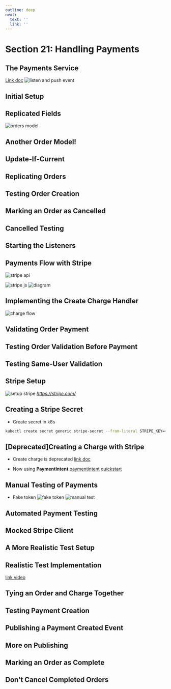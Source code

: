 ```yaml
---
outline: deep
next:
  text: ''
  link: ''
---
```


# Section 21: Handling Payments

## The Payments Service
[Link doc](https://app.diagrams.net/#G1d4FfpRRnGfb-zcj9erOkuZYZFdEIV7nG#%7B%22pageId%22%3A%22IAsZRB_BgFoqg9uK12g0%22%7D)
![listen and push event](./img/image-101.png)

## Initial Setup
## Replicated Fields
![orders model](./img/image-102.png)

## Another Order Model!
## Update-If-Current
## Replicating Orders
## Testing Order Creation
## Marking an Order as Cancelled
## Cancelled Testing
## Starting the Listeners


## Payments Flow with Stripe
![stripe api](./img/image-103.png)

![stripe js](./img/image-104.png)
![diagram](./img/image-105.png)

## Implementing the Create Charge Handler
![charge flow](./img/image-106.png)

## Validating Order Payment
## Testing Order Validation Before Payment
## Testing Same-User Validation


## Stripe Setup
  ![setup stripe](./img/image-107.png)
  *https://stripe.com/*

## Creating a Stripe Secret
  - Create secret in k8s

  ```bash
  kubectl create secret generic stripe-secret --from-literal STRIPE_KEY=<Secret key>
  ```


## [Deprecated]Creating a Charge with Stripe
  - Create charge is deprecated
  [link doc](https://docs.stripe.com/api/charges/create?lang=node)

  - Now using **PaymentIntent**
  [paymentintent](https://docs.stripe.com/api/payment_intents/create?lang=node)
  [quickstart](https://docs.stripe.com/payments/quickstart)

## Manual Testing of Payments
  - Fake token
![fake token](./img/image-109.png)
![manual test](./img/image-108.png)

## Automated Payment Testing
## Mocked Stripe Client
## A More Realistic Test Setup
## Realistic Test Implementation
[link video](https://www.udemy.com/course/microservices-with-node-js-and-react/learn/lecture/19826508)

## Tying an Order and Charge Together

## Testing Payment Creation

## Publishing a Payment Created Event

## More on Publishing

## Marking an Order as Complete

## Don't Cancel Completed Orders